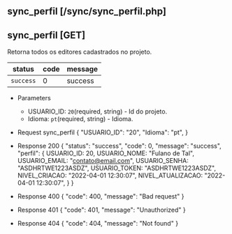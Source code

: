 ## sync_perfil [/sync/sync_perfil.php]

## sync_perfil [GET]

Retorna todos os editores cadastrados no projeto.

status    | code | message
---       | ---  | ---
`success` |  0   | success

+ Parameters 
    + USUARIO_ID: `20`(required, string) - Id do projeto.
    + Idioma: `pt`(required, string) - Idioma.

+ Request sync_perfil
    {
        "USUARIO_ID": "20",
        "Idioma": "pt",
    }

+ Response 200
    {
        "status": "success",
        "code": 0,
        "message": "success",
        "perfil": {
            USUARIO_ID: 20,
            USUARIO_NOME: "Fulano de Tal",
            USUARIO_EMAIL: "contato@email.com",
            USUARIO_SENHA: "ASDHRTWE1223ASDZ",
            USUARIO_TOKEN: "ASDHRTWE1223ASDZ",
            NIVEL_CRIACAO: "2022-04-01 12:30:07",
            NIVEL_ATUALIZACAO: "2022-04-01 12:30:07",
        }
    }

+ Response 400
    {
        "code": 400,
        "message": "Bad request"
    }

+ Response 401
    {
        "code": 401,
        "message": "Unauthorized"
    }

+ Response 404
    {
        "code": 404,
        "message": "Not found"
    }